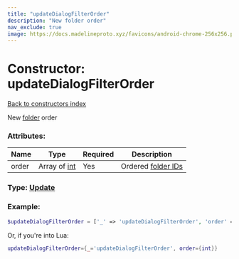 ```yaml
---
title: "updateDialogFilterOrder"
description: "New folder order"
nav_exclude: true
image: https://docs.madelineproto.xyz/favicons/android-chrome-256x256.png
---
```

# Constructor: updateDialogFilterOrder  
[Back to constructors index](index.md)



New [folder](https://core.telegram.org/api/folders) order

### Attributes:

| Name     |    Type       | Required | Description |
|----------|---------------|----------|-------------|
|order|Array of [int](../types/int.md) | Yes|Ordered [folder IDs](https://core.telegram.org/api/folders)|



### Type: [Update](../types/Update.md)


### Example:

```php
$updateDialogFilterOrder = ['_' => 'updateDialogFilterOrder', 'order' => [int, int]];
```  


Or, if you're into Lua:

```lua
updateDialogFilterOrder={_='updateDialogFilterOrder', order={int}}

```


